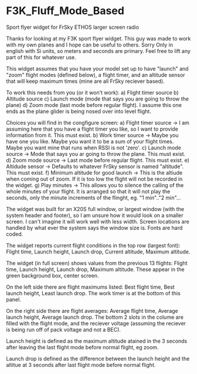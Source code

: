 # F3K_Fluff_Mode_Based
Sport flyer widget for FrSky ETHOS larger screen radio

Thanks for looking at my F3K sport flyer widget. This guy was made to work with my own planes and I hope can be useful to others. Sorry Only in english with Si units, so meters and seconds are primary. Feel free to lift any part of this for whatever use.

This widget assumes that you have your model set up to have "launch" and "zoom" flight modes (defined below), a flight timer, and an altitude sensor that will keep maximum times (mine are all FrSky reciever based). 

To work this needs from you (or it won't work):
	a) Flight timer source
	b) Altitude source
	c) Launch mode (mode that says you are going to throw the plane)
	d) Zoom mode (last mode before regular flight). I assume this one ends as the plane glider is being nosed over into level flight.

Choices you will find in the congfigure screen:
	a) Flight timer source -> I am assuming here that you have a flight timer you like, so I want to provide information from it. This must exist.
	b) Work timer source -> Maybe you have one you like. Maybe you want it to be a sum of your flight times. Maybe you want mine that runs when RSSI is not 'zero'.
	c) Launch mode source -> Mode that says you ar going to throw the plane. This must exist.
	d) Zoom mode source -> Last mode before regular flight. This must exist.
	e) Altidude sensor -> Defaults to whatever FrSky sensor is named "altitude". This must exist. 
	f) Minimum altitude for good launch ->  This is the altiude when coming out of zoom. If it is too low the flight will not be recorded in the widget.
	g) Play minutes -> This allows you to silence the calling of the whole minutes of your flight. It is arranged so that it will not play the seconds, only the minute increments of the flinght, eg. "1 min".."2 min"...

The widget was built for an X20S full window, or largest window (with the system header and footer), so I am unsure how it would look on a smaller screen. I can't imagine it will work well with less width. Screen locations are handled by what ever the system says the window size is. Fonts are hard coded. 
 
The widget reports current flight conditions in the top row (largest font): Flight time,  Launch height, Launch drop, Current altitude, Maximum altitude.

The widget (in full screen) shows values from the previous 13 flights: Flight time, Launch height, Launch drop, Maximum altitude. These appear in the green background box, center screen.

On the left side there are flight maximums listed: Best flight time, Best launch height, Least launch drop. The work timer is at the bottom of this panel.

On the right side there are flight averages: Average flight time, Average launch height, Average launch drop. The bottom 2 slots in the colume are filled with the flight mode, and the reciever voltage (assuming the reciever is being run off of pack voltage and not a BEC).

Launch height is defined as the maximum altitude atained in the 3 seconds after leaving the last flight mode before normal flight, eg zoom.

Launch drop is defined as the difference between the launch height and the altitue at 3 seconds after last flight mode before normal flight.
	

